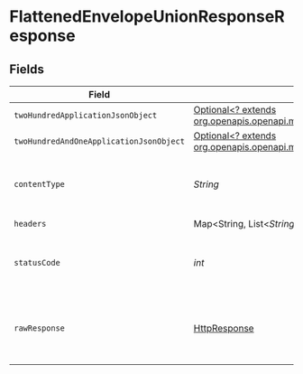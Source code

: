 # FlattenedEnvelopeUnionResponseResponse


## Fields

| Field                                                                                                                                                                                                      | Type                                                                                                                                                                                                       | Required                                                                                                                                                                                                   | Description                                                                                                                                                                                                |
| ---------------------------------------------------------------------------------------------------------------------------------------------------------------------------------------------------------- | ---------------------------------------------------------------------------------------------------------------------------------------------------------------------------------------------------------- | ---------------------------------------------------------------------------------------------------------------------------------------------------------------------------------------------------------- | ---------------------------------------------------------------------------------------------------------------------------------------------------------------------------------------------------------- |
| `twoHundredApplicationJsonObject`                                                                                                                                                                          | [Optional<? extends org.openapis.openapi.models.operations.FlattenedEnvelopeUnionResponseResponseBody>](../../models/operations/FlattenedEnvelopeUnionResponseResponseBody.md)                             | :heavy_minus_sign:                                                                                                                                                                                         | OK                                                                                                                                                                                                         |
| `twoHundredAndOneApplicationJsonObject`                                                                                                                                                                    | [Optional<? extends org.openapis.openapi.models.operations.FlattenedEnvelopeUnionResponseResponseBodiesResponseBody>](../../models/operations/FlattenedEnvelopeUnionResponseResponseBodiesResponseBody.md) | :heavy_minus_sign:                                                                                                                                                                                         | Created                                                                                                                                                                                                    |
| `contentType`                                                                                                                                                                                              | *String*                                                                                                                                                                                                   | :heavy_check_mark:                                                                                                                                                                                         | HTTP response content type for this operation                                                                                                                                                              |
| `headers`                                                                                                                                                                                                  | Map<String, List<*String*>>                                                                                                                                                                                | :heavy_check_mark:                                                                                                                                                                                         | N/A                                                                                                                                                                                                        |
| `statusCode`                                                                                                                                                                                               | *int*                                                                                                                                                                                                      | :heavy_check_mark:                                                                                                                                                                                         | HTTP response status code for this operation                                                                                                                                                               |
| `rawResponse`                                                                                                                                                                                              | [HttpResponse<InputStream>](https://docs.oracle.com/en/java/javase/11/docs/api/java.net.http/java/net/http/HttpResponse.html)                                                                              | :heavy_check_mark:                                                                                                                                                                                         | Raw HTTP response; suitable for custom response parsing                                                                                                                                                    |